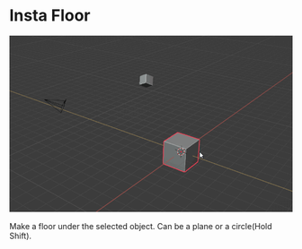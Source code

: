 # Insta Floor

![Alt Text](gifs/InstaFloorGif.gif)

Make a floor under the selected object. Can be a plane or a circle(Hold Shift).
